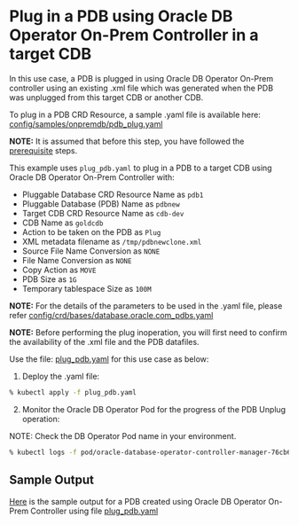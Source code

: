 # Plug in a PDB using Oracle DB Operator On-Prem Controller in a target CDB

In this use case, a PDB is plugged in using Oracle DB Operator On-Prem controller using an existing .xml file which was generated when the PDB was unplugged from this target CDB or another CDB.

To plug in a PDB CRD Resource, a sample .yaml file is available here: [config/samples/onpremdb/pdb_plug.yaml](../../../config/samples/onpremdb/pdb_plug.yaml)

**NOTE:** It is assumed that before this step, you have followed the [prerequisite](./../README.md#prerequsites-to-manage-pdb-life-cycle-using-oracle-db-operator-on-prem-database-controller) steps.

This example uses `plug_pdb.yaml` to plug in a PDB to a target CDB using Oracle DB Operator On-Prem Controller with:

- Pluggable Database CRD Resource Name as `pdb1`
- Pluggable Database (PDB) Name as `pdbnew`
- Target CDB CRD Resource Name as `cdb-dev`
- CDB Name as `goldcdb`
- Action to be taken on the PDB as `Plug`
- XML metadata filename as `/tmp/pdbnewclone.xml`
- Source File Name Conversion as `NONE`
- File Name Conversion as `NONE`
- Copy Action as `MOVE`
- PDB Size as `1G`
- Temporary tablespace Size as `100M`

**NOTE:** For the details of the parameters to be used in the .yaml file, please refer [config/crd/bases/database.oracle.com_pdbs.yaml](../../../config/crd/bases/database.oracle.com_pdbs.yaml)

**NOTE:** Before performing the plug inoperation, you will first need to confirm the availability of the .xml file and the PDB datafiles.

Use the file: [plug_pdb.yaml](./plug_pdb.yaml) for this use case as below:

1. Deploy the .yaml file:
```sh
% kubectl apply -f plug_pdb.yaml
```

2. Monitor the Oracle DB Operator Pod for the progress of the PDB Unplug operation:

NOTE: Check the DB Operator Pod name in your environment.

```sh
% kubectl logs -f pod/oracle-database-operator-controller-manager-76cb674c5c-f9wsd -n oracle-database-operator-system
```

## Sample Output

[Here](./plug_pdb.log) is the sample output for a PDB created using Oracle DB Operator On-Prem Controller using file [plug_pdb.yaml](./plug_pdb.yaml)
